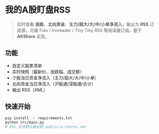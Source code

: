 # 我的A股盯盘RSS

> 实时查看 **涨跌**、**北向资金**、**主力/超大/大/中/小单净流入**，输出为 **RSS** 订阅源，可被 Folo / Inoreader / Tiny Tiny RSS 等阅读器订阅。基于 **AKShare** 实现。

## 功能
- 自定义股票清单
- 实时快照（最新价、涨跌幅、成交额）
- 个股当日资金净流入（主力/超大/大/中/小单）
- 北向资金当日净流入（沪股通/深股通/合计）
- 输出 RSS（XML）

## 快速开始

```bash
pip install -r requirements.txt
python src/main.py
# RSS 文件默认输出到 public/a-shares.xml
